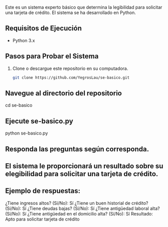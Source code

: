 Este es un sistema experto básico que determina la legibilidad para solicitar una tarjeta de crédito. El sistema se ha desarrollado en Python.

## Requisitos de Ejecución

- Python 3.x

## Pasos para Probar el Sistema

1. Clone o descargue este repositorio en su computadora.

   ```bash
   git clone https://github.com/YegrosLau/se-basico.git

## Navegue al directorio del repositorio
cd se-basico

## Ejecute se-basico.py
python se-basico.py

## Responda las preguntas según corresponda.
## El sistema le proporcionará un resultado sobre su elegibilidad para solicitar una tarjeta de crédito.

## Ejemplo de respuestas:
¿Tiene ingresos altos? (Sí/No): Sí
¿Tiene un buen historial de crédito? (Sí/No): Sí
¿Tiene deudas bajas? (Sí/No): Sí
¿Tiene antigüedad laboral alta? (Sí/No): Sí
¿Tiene antigüedad en el domicilio alta? (Sí/No): Sí
Resultado: Apto para solicitar tarjeta de crédito
